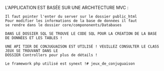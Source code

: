 L'APPLICATION EST BASÉE SUR UNE ARCHITECTURE MVC : 

    Il faut pointer l'enter du server sur le dossier public_html
    Pour modifier les informations de la base de données il faut 
    se rendre dans le dossier core/compononents/Databases

    DANS LE DOSSIER SQL SE TROUVE LE CODE SQL POUR LA CREATION DE LA BASE DE DONNÉES ET LES TABLES ! 

    UNE API TIER DE CONJUGUAISON EST UTILISÉ ! VEUILLEZ CONSULTER LE CLASS JEUX SE TROUVANT DANS LE 
    DOSSIER Controllers pour plus de détails ! 
    
    Le framework php utilisé est synext !# jeux_de_conjuguaison
